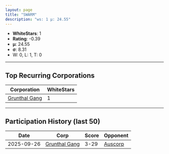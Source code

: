 ```yaml
---
layout: page
title: "SWARM"
description: "ws: 1 μ: 24.55"
---
```

- **WhiteStars**: 1
- **Rating**: -0.39
- **μ**: 24.55  
- **σ**: 8.31
- W: 0, L: 1, T: 0

---

## Top Recurring Corporations

| Corporation | WhiteStars |
| --- | --- |
| [Grunthal Gang](https://ws.tsl.rocks/corp/0ab98cd1f1b195397b27360ea0dee2527f1504c9f5d4867e719d6f1f73efb01d/) | 1 |

---

## Participation History (last 50)

| Date | Corp | Score | Opponent |
| --- | --- | --- | --- |
| 2025-09-26 | [Grunthal Gang](https://ws.tsl.rocks/corp/0ab98cd1f1b195397b27360ea0dee2527f1504c9f5d4867e719d6f1f73efb01d/) | 3-29 | [Auscorp](https://ws.tsl.rocks/corp/a33256c155b161f595303ef4302912cc63ddfe306cad3f53457cf55508dcad75/) |